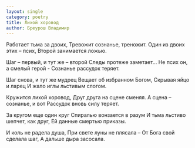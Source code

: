 ```yaml
---
layout: single
category: poetry
title: Лихой хоровод
author: Бреурош Владимир
---
```


Работает тьма за двоих,
Тревожит сознанье, треножит.
Один из двоих этих – псих,
Второй занимается ложью.

Шаг – первый, и тут же – второй
Следы протеже заметает…
Не псих он, а смелый герой -
Сознанье рассудок теряет.

Шаг снова, и тут же мудрец
Вещает об избранном Богом,
Скрывая яйцо и ларец
И жало иглы льстивым слогом.

Кружится лихой хоровод,
Друг друга на сцене сменяя.
А сцена – сознанье, и вот
Рассудок вновь силу теряет.

За кругом еще один круг
Спиралью вонзается в разум
 И тьма льстиво шепчет, как друг,
Ей данные смертью приказы.

И коль не радела душа,
При свете луны не плясала –
От Бога свой сделала шаг,
А дальше дыра засосала.
